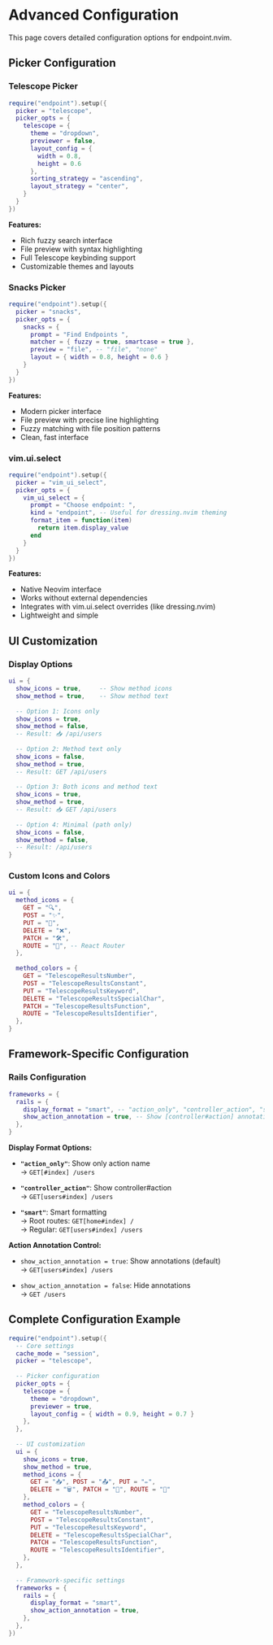 # Advanced Configuration

This page covers detailed configuration options for endpoint.nvim.

## Picker Configuration

### Telescope Picker

```lua
require("endpoint").setup({
  picker = "telescope",
  picker_opts = {
    telescope = {
      theme = "dropdown",
      previewer = false,
      layout_config = { 
        width = 0.8,
        height = 0.6 
      },
      sorting_strategy = "ascending",
      layout_strategy = "center",
    }
  }
})
```

**Features:**
- Rich fuzzy search interface
- File preview with syntax highlighting
- Full Telescope keybinding support
- Customizable themes and layouts

### Snacks Picker

```lua
require("endpoint").setup({
  picker = "snacks",
  picker_opts = {
    snacks = {
      prompt = "Find Endpoints ",
      matcher = { fuzzy = true, smartcase = true },
      preview = "file", -- "file", "none"
      layout = { width = 0.8, height = 0.6 }
    }
  }
})
```

**Features:**
- Modern picker interface
- File preview with precise line highlighting
- Fuzzy matching with file position patterns
- Clean, fast interface

### vim.ui.select

```lua
require("endpoint").setup({
  picker = "vim_ui_select",
  picker_opts = {
    vim_ui_select = {
      prompt = "Choose endpoint: ",
      kind = "endpoint", -- Useful for dressing.nvim theming
      format_item = function(item)
        return item.display_value
      end
    }
  }
})
```

**Features:**
- Native Neovim interface
- Works without external dependencies
- Integrates with vim.ui.select overrides (like dressing.nvim)
- Lightweight and simple

## UI Customization

### Display Options

```lua
ui = {
  show_icons = true,     -- Show method icons
  show_method = true,    -- Show method text
  
  -- Option 1: Icons only
  show_icons = true,
  show_method = false,
  -- Result: 📥 /api/users
  
  -- Option 2: Method text only
  show_icons = false,
  show_method = true,
  -- Result: GET /api/users
  
  -- Option 3: Both icons and method text
  show_icons = true,
  show_method = true,
  -- Result: 📥 GET /api/users
  
  -- Option 4: Minimal (path only)
  show_icons = false,
  show_method = false,
  -- Result: /api/users
}
```

### Custom Icons and Colors

```lua
ui = {
  method_icons = {
    GET = "🔍",
    POST = "✨",
    PUT = "🔄",
    DELETE = "❌",
    PATCH = "🛠️",
    ROUTE = "🔗", -- React Router
  },
  
  method_colors = {
    GET = "TelescopeResultsNumber",
    POST = "TelescopeResultsConstant",
    PUT = "TelescopeResultsKeyword", 
    DELETE = "TelescopeResultsSpecialChar",
    PATCH = "TelescopeResultsFunction",
    ROUTE = "TelescopeResultsIdentifier",
  },
}
```

## Framework-Specific Configuration

### Rails Configuration

```lua
frameworks = {
  rails = {
    display_format = "smart", -- "action_only", "controller_action", "smart"
    show_action_annotation = true, -- Show [controller#action] annotations
  },
}
```

**Display Format Options:**

- **`"action_only"`**: Show only action name  
  → `GET[#index] /users`

- **`"controller_action"`**: Show controller#action  
  → `GET[users#index] /users`

- **`"smart"`**: Smart formatting  
  → Root routes: `GET[home#index] /`  
  → Regular: `GET[users#index] /users`

**Action Annotation Control:**

- `show_action_annotation = true`: Show annotations (default)  
  → `GET[users#index] /users`

- `show_action_annotation = false`: Hide annotations  
  → `GET /users`

## Complete Configuration Example

```lua
require("endpoint").setup({
  -- Core settings
  cache_mode = "session",
  picker = "telescope",
  
  -- Picker configuration
  picker_opts = {
    telescope = {
      theme = "dropdown",
      previewer = true,
      layout_config = { width = 0.9, height = 0.7 }
    },
  },
  
  -- UI customization
  ui = {
    show_icons = true,
    show_method = true,
    method_icons = {
      GET = "📥", POST = "📤", PUT = "✏️",
      DELETE = "🗑️", PATCH = "🔧", ROUTE = "🔗"
    },
    method_colors = {
      GET = "TelescopeResultsNumber",
      POST = "TelescopeResultsConstant",
      PUT = "TelescopeResultsKeyword",
      DELETE = "TelescopeResultsSpecialChar",
      PATCH = "TelescopeResultsFunction",
      ROUTE = "TelescopeResultsIdentifier",
    },
  },
  
  -- Framework-specific settings
  frameworks = {
    rails = {
      display_format = "smart",
      show_action_annotation = true,
    },
  },
})
```